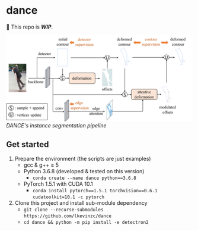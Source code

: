 # dance

:construction: This repo is ***WIP***.

![](./assets/pipeline.png)
*DANCE's instance segmentation pipeline*

## Get started
1. Prepare the environment (the scripts are just examples)
   - gcc & g++ ≥ 5
   - Python 3.6.8 (developed & tested on this version)
     - `conda create --name dance python==3.6.8`
   - PyTorch 1.5.1 with CUDA 10.1
     - `conda install pytorch==1.5.1 torchvision==0.6.1 cudatoolkit=10.1 -c pytorch`
2. Clone this project and install sub-module dependency
   - `git clone --recurse-submodules https://github.com/lkevinzc/dance`
   - `cd dance && python -m pip install -e detectron2`